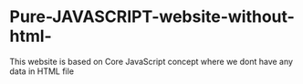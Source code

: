 # Pure-JAVASCRIPT-website-without-html-
This website is based on Core JavaScript concept where we dont have any data in HTML file
